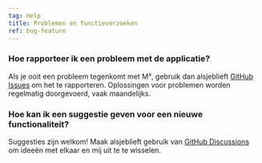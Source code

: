 ```yaml
---
tag: Help
title: Problemen en functieverzoeken
ref: bug-feature
---
```


### Hoe rapporteer ik een probleem met de applicatie?

Als je ooit een probleem tegenkomt met M³, gebruik dan alsjeblieft [GitHub Issues](https://github.com/sircharlo/meeting-media-manager/issues/new?labels=bug,from+app&template=bug_report.md) om het te rapporteren. Oplossingen voor problemen worden regelmatig doorgevoerd, vaak maandelijks.

### Hoe kan ik een suggestie geven voor een nieuwe functionaliteit?

Suggesties zijn welkom! Maak alsjeblieft gebruik van [GitHub Discussions](https://github.com/sircharlo/meeting-media-manager/discussions) om ideeën met elkaar en mij uit te te wisselen.

